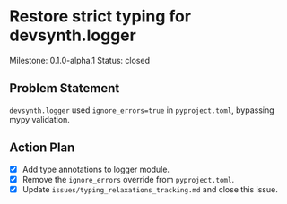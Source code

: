 # Restore strict typing for devsynth.logger
Milestone: 0.1.0-alpha.1
Status: closed

## Problem Statement
`devsynth.logger` used `ignore_errors=true` in `pyproject.toml`, bypassing mypy validation.

## Action Plan
- [x] Add type annotations to logger module.
- [x] Remove the `ignore_errors` override from `pyproject.toml`.
- [x] Update `issues/typing_relaxations_tracking.md` and close this issue.
